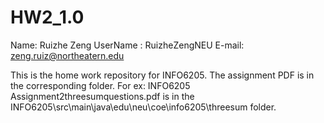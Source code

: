# HW2_1.0
Name: Ruizhe Zeng
UserName : RuizheZengNEU
E-mail: zeng.ruiz@northeatern.edu

This is the home work repository for INFO6205. The assignment PDF is in the corresponding folder. For ex: INFO6205 Assignment2threesumquestions.pdf is in the INFO6205\src\main\java\edu\neu\coe\info6205\threesum folder.

